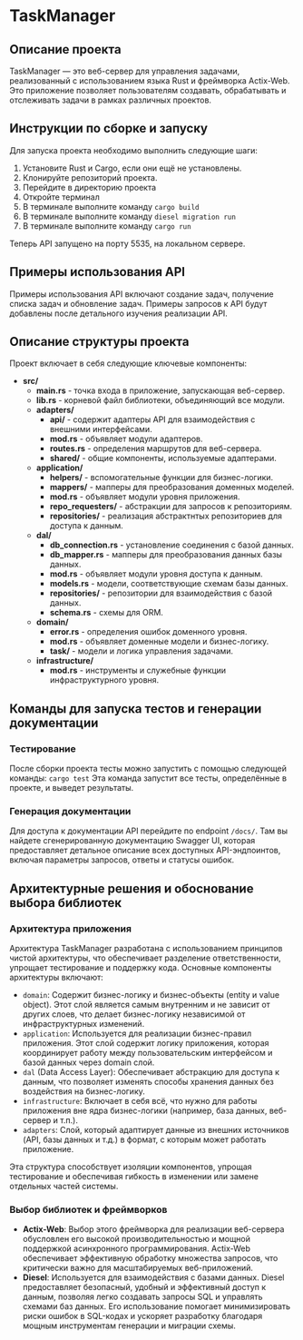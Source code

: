 # TaskManager

## Описание проекта
TaskManager — это веб-сервер для управления задачами, реализованный с использованием языка Rust и фреймворка Actix-Web. Это приложение позволяет пользователям создавать, обрабатывать и отслеживать задачи в рамках различных проектов.

## Инструкции по сборке и запуску

Для запуска проекта необходимо выполнить следующие шаги:

1. Установите Rust и Cargo, если они ещё не установлены.
2. Клонируйте репозиторий проекта.
3. Перейдите в директорию проекта
4. Откройте терминал
5. В терминале выполните команду `cargo build`
6. В терминале выполните команду `diesel migration run`
7. В терминале выполните команду `cargo run`

Теперь API запущено на порту 5535, на локальном сервере.

## Примеры использования API

Примеры использования API включают создание задач, получение списка задач и обновление задач. Примеры запросов к API будут добавлены после детального изучения реализации API.

## Описание структуры проекта

Проект включает в себя следующие ключевые компоненты:
- **src/**
  - **main.rs** - точка входа в приложение, запускающая веб-сервер.
  - **lib.rs** - корневой файл библиотеки, объединяющий все модули.
  - **adapters/**
    - **api/** - содержит адаптеры API для взаимодействия с внешними интерфейсами.
    - **mod.rs** - объявляет модули адаптеров.
    - **routes.rs** - определения маршрутов для веб-сервера.
    - **shared/** - общие компоненты, используемые адаптерами.
  - **application/**
    - **helpers/** - вспомогательные функции для бизнес-логики.
    - **mappers/** - мапперы для преобразования доменных моделей.
    - **mod.rs** - объявляет модули уровня приложения.
    - **repo_requesters/** - абстракции для запросов к репозиториям.
    - **repositories/** - реализация абстрактнтых репозиториев для доступа к данным.
  - **dal/**
    - **db_connection.rs** - установление соединения с базой данных.
    - **db_mapper.rs** - мапперы для преобразования данных базы данных.
    - **mod.rs** - объявляет модули уровня доступа к данным.
    - **models.rs** - модели, соответствующие схемам базы данных.
    - **repositories/** - репозитории для взаимодействия с базой данных.
    - **schema.rs** - схемы для ORM.
  - **domain/**
    - **error.rs** - определения ошибок доменного уровня.
    - **mod.rs** - объявляет доменные модели и бизнес-логику.
    - **task/** - модели и логика управления задачами.
  - **infrastructure/**
    - **mod.rs** - инструменты и служебные функции инфраструктурного уровня.

## Команды для запуска тестов и генерации документации

### Тестирование
После сборки проекта тесты можно запустить с помощью следующей команды: `cargo test`
Эта команда запустит все тесты, определённые в проекте, и выведет результаты.

### Генерация документации
Для доступа к документации API перейдите по endpoint `/docs/`. Там вы найдете сгенерированную документацию Swagger UI, которая предоставляет детальное описание всех доступных API-эндпоинтов, включая параметры запросов, ответы и статусы ошибок.

## Архитектурные решения и обоснование выбора библиотек

### Архитектура приложения

Архитектура TaskManager разработана с использованием принципов чистой архитектуры, что обеспечивает разделение ответственности, упрощает тестирование и поддержку кода. Основные компоненты архитектуры включают:

- `domain`: Содержит бизнес-логику и бизнес-объекты (entity и value object). Этот слой является самым внутренним и не зависит от других слоев, что делает бизнес-логику независимой от инфраструктурных изменений.
- `application`: Используется для реализации бизнес-правил приложения. Этот слой содержит логику приложения, которая координирует работу между пользовательским интерфейсом и базой данных через domain слой.
- `dal` (Data Access Layer): Обеспечивает абстракцию для доступа к данным, что позволяет изменять способы хранения данных без воздействия на бизнес-логику.
- `infrastructure`: Включает в себя всё, что нужно для работы приложения вне ядра бизнес-логики (например, база данных, веб-сервер и т.п.).
- `adapters`: Слой, который адаптирует данные из внешних источников (API, базы данных и т.д.) в формат, с которым может работать приложение.

Эта структура способствует изоляции компонентов, упрощая тестирование и обеспечивая гибкость в изменении или замене отдельных частей системы.

### Выбор библиотек и фреймворков

- **Actix-Web**: Выбор этого фреймворка для реализации веб-сервера обусловлен его высокой производительностью и мощной поддержкой асинхронного программирования. Actix-Web обеспечивает эффективную обработку множества запросов, что критически важно для масштабируемых веб-приложений.
- **Diesel**: Используется для взаимодействия с базами данных. Diesel предоставляет безопасный, удобный и эффективный доступ к данным, позволяя легко создавать запросы SQL и управлять схемами баз данных. Его использование помогает минимизировать риски ошибок в SQL-кодах и ускоряет разработку благодаря мощным инструментам генерации и миграции схемы.

  

